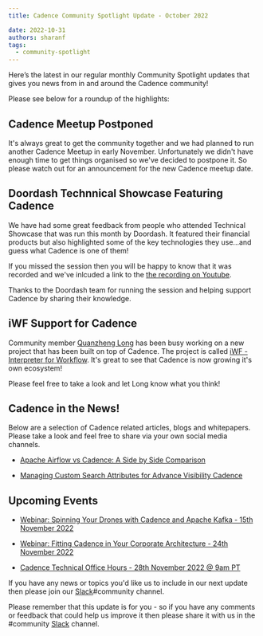 ```yaml
---
title: Cadence Community Spotlight Update - October 2022

date: 2022-10-31
authors: sharanf
tags:
  - community-spotlight
---
```


Here’s the latest in our regular monthly Community Spotlight updates that gives you news from in and around the Cadence community!

Please see below for a roundup of the highlights:

## Cadence Meetup Postponed ##

It's always great to get the community together and we had planned to run another Cadence Meetup in early November. Unfortunately we didn't have enough time to get things organised so we've decided to postpone it. So please watch out for an announcement for the new Cadence meetup date.

## Doordash Technnical Showcase Featuring Cadence

We have had some great feedback from people who attended Technical Showcase that was run this month by Doordash. It featured their financial products but also highlighted some of the key technologies they use...and guess what Cadence is one of them!

If you missed the session then you will be happy to know that it was recorded and we've inlcuded a link to the [the recording on Youtube](https://www.youtube.com/watch?v=uNwbdQyLpns).

Thanks to the Doordash team for running the session and helping support Cadence by sharing their knowledge.

## iWF Support for Cadence ##

Community member [Quanzheng Long](https://www.linkedin.com/in/prclqz/) has been busy working on a new project that has been built on top of Cadence. The project is called [iWF - Interpreter for Workflow](https://github.com/indeedeng/iwf). It's great to see that Cadence is now growing it's own ecosystem!

Please feel free to take a look and let Long know what you think!

## Cadence in the News!

Below are a selection of Cadence related articles, blogs and whitepapers. Please take a look and feel free to share via your own social media channels.


- [Apache Airflow vs Cadence: A Side by Side Comparison](https://www.instaclustr.com/blog/airflow-vs-cadence-a-side-to-side-comparison/)

- [Managing Custom Search Attributes for Advance Visibility Cadence](https://www.instaclustr.com/blog/managing-custom-search-attributes-for-advanced-visibility-cadence/)

## Upcoming Events

- [Webinar: Spinning Your Drones with Cadence and Apache Kafka - 15th November  2022](https://info.instaclustr.com/webinar-spinning-drones-cadence-kafka.html)

- [Webinar: Fitting Cadence in Your Corporate Architecture - 24th November  2022](https://info.instaclustr.com/webinar-emea-fitting-cadence.html)

- [Cadence Technical Office Hours - 28th November 2022 @ 9am PT](https://calendar.google.com/calendar/u/0/embed?src=e6r40gp3c2r01054id7e99dlac@group.calendar.google.com&ctz=America/Los_Angeles)


If you have any news or topics you'd like us to include in our next update then please join our [Slack](http://t.uber.com/cadence-slack)#community channel.

Please remember that this update is for you - so if you have any comments or feedback that could help us improve it then please share it with us in the #community [Slack](http://t.uber.com/cadence-slack) channel.
